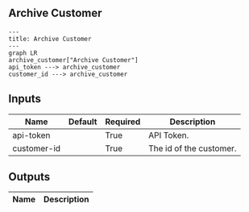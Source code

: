 ## Archive Customer

```mermaid
---
title: Archive Customer
---
graph LR
archive_customer["Archive Customer"]
api_token ---> archive_customer
customer_id ---> archive_customer
```
## Inputs
| Name | Default | Required | Description |
| --- | --- | --- | --- |
| api-token |  | True | API Token. |
| customer-id |  | True | The id of the customer. |

## Outputs
| Name | Description |
| --- | --- |

